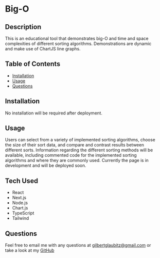 # Big-O

## Description
This is an educational tool that demonstrates big-O and time and space complexities of different sorting algorithms. Demonstrations are dynamic and make use of ChartJS line graphs. 

## Table of Contents
- [Installation](#installation)
- [Usage](#usage)
- [Questions](#questions)

## Installation
No installation will be required after deployment.

## Usage
Users can select from a variety of implemented sorting algorithms, choose the size of their sort data, and compare and contrast results between different sorts. Information regarding the different sorting methods will be available, including commented code for the implemented sorting algorithms and where they are commonly used. Currently the page is in development and will be deployed soon.

## Tech Used
- React
- Next.js
- Node.js
- Chart.js
- TypeScript
- Tailwind

## Questions
Feel free to email me with any questions at gilbertglaubitz@gmail.com or take a look at my [GitHub](https://github.com/Qlaub)
